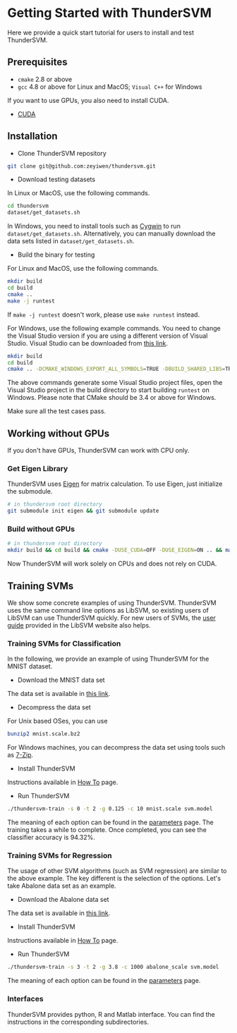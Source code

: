 Getting Started with ThunderSVM
===============================
Here we provide a quick start tutorial for users to install and test ThunderSVM.

## Prerequisites
* ```cmake``` 2.8 or above
* ```gcc``` 4.8 or above for Linux and MacOS; ```Visual C++``` for Windows

If you want to use GPUs, you also need to install CUDA.

* [CUDA](https://developer.nvidia.com/cuda-downloads)

## Installation
* Clone ThunderSVM repository
```bash
git clone git@github.com:zeyiwen/thundersvm.git
```

* Download testing datasets

In Linux or MacOS, use the following commands.
```bash
cd thundersvm
dataset/get_datasets.sh
```
In Windows, you need to install tools such as [Cygwin](https://www.cygwin.com/) to run ```dataset/get_datasets.sh```. Alternatively, you can manually download the data sets listed in ```dataset/get_datasets.sh```.

* Build the binary for testing 

For Linux and MacOS, use the following commands.
```bash
mkdir build
cd build
cmake ..
make -j runtest
```
If ```make -j runtest``` doesn't work, please use ```make runtest``` instead.

For Windows, use the following example commands. You need to change the Visual Studio version if you are using a different version of Visual Studio. Visual Studio can be downloaded from [this link](https://www.visualstudio.com/vs/).
```bash
mkdir build
cd build
cmake .. -DCMAKE_WINDOWS_EXPORT_ALL_SYMBOLS=TRUE -DBUILD_SHARED_LIBS=TRUE -G "Visual Studio 14 2015 Win64"
```
The above commands generate some Visual Studio project files, open the Visual Studio project in the build directory to start building ```runtest``` on Windows. Please note that CMake should be 3.4 or above for Windows.

Make sure all the test cases pass.

## Working without GPUs
If you don't have GPUs, ThunderSVM can work with CPU only.
### Get Eigen Library
ThunderSVM uses [Eigen](http://eigen.tuxfamily.org/index.php?title=Main_Page) for matrix calculation. To use Eigen, just 
initialize the submodule. 
```bash
# in thundersvm root directory
git submodule init eigen && git submodule update
```
### Build without GPUs
```bash
# in thundersvm root directory
mkdir build && cd build && cmake -DUSE_CUDA=OFF -DUSE_EIGEN=ON .. && make -j
```
Now ThunderSVM will work solely on CPUs and does not rely on CUDA.

## Training SVMs
We show some concrete examples of using ThunderSVM. ThunderSVM uses the same command line options as LibSVM, so existing users of LibSVM can use ThunderSVM quickly. For new users of SVMs, the [user guide](http://www.csie.ntu.edu.tw/~cjlin/papers/guide/guide.pdf) provided in the LibSVM website also helps. 

### Training SVMs for Classification
In the following, we provide an example of using ThunderSVM for the MNIST dataset.

* Download the MNIST data set

The data set is available in [this link](https://www.csie.ntu.edu.tw/~cjlin/libsvmtools/datasets/multiclass/mnist.scale.bz2).

* Decompress the data set

For Unix based OSes, you can use
```bash
bunzip2 mnist.scale.bz2
```
For Windows machines, you can decompress the data set using tools such as [7-Zip](www.7-zip.org).

* Install ThunderSVM

Instructions available in [How To](how-to.md) page.

* Run ThunderSVM
```bash
./thundersvm-train -s 0 -t 2 -g 0.125 -c 10 mnist.scale svm.model
```
The meaning of each option can be found in the [parameters](parameters.md) page. The training takes a while to complete. Once completed, you can see the classifier accuracy is 94.32%.

### Training SVMs for Regression
The usage of other SVM algorithms (such as SVM regression) are similar to the above example. The key different is the selection of the options. Let's take Abalone data set as an example.

* Download the Abalone data set

The data set is available in [this link](https://www.csie.ntu.edu.tw/~cjlin/libsvmtools/datasets/regression/abalone_scale).

* Install ThunderSVM

Instructions available in [How To](how-to.md) page.

* Run ThunderSVM
```bash
./thundersvm-train -s 3 -t 2 -g 3.8 -c 1000 abalone_scale svm.model
```
The meaning of each option can be found in the [parameters](parameters.md) page. 

### Interfaces
ThunderSVM provides python, R and Matlab interface. You can find the instructions in the corresponding subdirectories.
